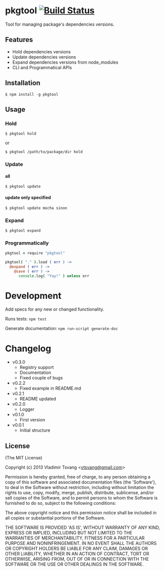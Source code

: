 # pkgtool [![Build Status](https://travis-ci.org/vtsvang/node-pkgtool.png)](https://travis-ci.org/vtsvang/node-pkgtool)

Tool for managing package's dependencies versions.

## Features

  * Hold dependencies versions
  * Update dependencies versions
  * Expand dependencies versions from node_modules
  * CLI and Programmatical APIs

## Installation

    $ npm install -g pkgtool

## Usage

### Hold

    $ pkgtool hold

or

    $ pkgtool /path/to/package/dir hold

### Update

#### all

    $ pkgtool update

#### update only specified

    $ pkgtool update mocha sinon

### Expand

    $ pkgtool expand


### Programmatically
```coffeescript
pkgtool = require "pkgtool"

pkgtool( "." ).load ( err ) ->
  @expand ( err ) ->
    @save ( err ) ->
      console.log( "Yay!" ) unless err
```

# Development

Add specs for any new or changed functionality.

Runs tests: `npm test`

Generate documentation: `npm run-script generate-doc`

# Changelog

* v0.3.0
  * Registry support
  * Documentation
  * Fixed couple of bugs
* v0.2.2
  * Fixed example in README.md
* v0.2.1
  * README updated
* v0.2.0
  * Logger
* v0.1.0
  * First version
* v0.0.1
  * Initial structure

## License

(The MIT License)

Copyright (c) 2013 Vladimir Tsvang &lt;vtsvang@gmail.com&gt;

Permission is hereby granted, free of charge, to any person obtaining
a copy of this software and associated documentation files (the
'Software'), to deal in the Software without restriction, including
without limitation the rights to use, copy, modify, merge, publish,
distribute, sublicense, and/or sell copies of the Software, and to
permit persons to whom the Software is furnished to do so, subject to
the following conditions:

The above copyright notice and this permission notice shall be
included in all copies or substantial portions of the Software.

THE SOFTWARE IS PROVIDED 'AS IS', WITHOUT WARRANTY OF ANY KIND,
EXPRESS OR IMPLIED, INCLUDING BUT NOT LIMITED TO THE WARRANTIES OF
MERCHANTABILITY, FITNESS FOR A PARTICULAR PURPOSE AND NONINFRINGEMENT.
IN NO EVENT SHALL THE AUTHORS OR COPYRIGHT HOLDERS BE LIABLE FOR ANY
CLAIM, DAMAGES OR OTHER LIABILITY, WHETHER IN AN ACTION OF CONTRACT,
TORT OR OTHERWISE, ARISING FROM, OUT OF OR IN CONNECTION WITH THE
SOFTWARE OR THE USE OR OTHER DEALINGS IN THE SOFTWARE.
